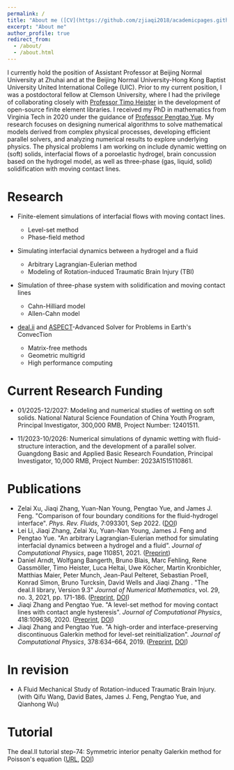 ```yaml
---
permalink: /
title: "About me ([CV](https://github.com/zjiaqi2018/academicpages.github.io/raw/master/files/CV-JQZHANG.pdf))"
excerpt: "About me"
author_profile: true
redirect_from: 
  - /about/
  - /about.html
---
```

I currently hold the position of Assistant Professor at Beijing Normal University at Zhuhai and at the Beijing Normal University-Hong Kong Baptist University United International College (UIC).
Prior to my current position, I was a postdoctoral fellow at Clemson University, where I had the privilege of collaborating closely with [Professor Timo Heister](http://www.math.clemson.edu/~heister/#home) in the development of open-source finite element libraries. I received my PhD in mathematics from Virginia Tech in 2020 under the guidance of [Professor Pengtao Yue](https://www.math.vt.edu/people/faculty/yue-pengtao.html). My research focuses on designing numerical algorithms to solve mathematical models derived from complex physical processes, developing efficient parallel solvers, and analyzing numerical results to explore underlying physics. The physical problems I am working on include dynamic wetting on (soft) solids, interfacial flows of a poroelastic hydrogel, brain concussion based on the hydrogel model, as well as three-phase (gas, liquid, solid) solidification with moving contact lines.



Research 
======
* Finite-element simulations of interfacial flows with moving contact lines. 
  * Level-set method
  * Phase-field method

* Simulating interfacial dynamics between a hydrogel and a fluid
  * Arbitrary Lagrangian-Eulerian method
  * Modeling of Rotation-induced Traumatic Brain Injury (TBI)

* Simulation of three-phase system with solidification and moving contact lines
  * Cahn-Hilliard model
  * Allen-Cahn model


* [deal.ii](https://www.dealii.org/) and [ASPECT](https://github.com/geodynamics/aspect)-Advanced Solver for Problems in Earth's ConvecTion
  * Matrix-free methods
  * Geometric multigrid
  * High performance computing


Current Research Funding
======
* 01/2025-12/2027: Modeling and numerical studies of wetting on soft solids. National Natural Science Foundation of China Youth Program, Principal Investigator, 300,000 RMB, Project Number: 12401511. 

* 11/2023-10/2026: Numerical simulations of dynamic wetting with fluid-structure interaction, and the development of a parallel solver. Guangdong Basic and Applied Basic Research Foundation, Principal Investigator, 10,000 RMB, Project Number: 2023A1515110861. 


Publications
======

* Zelai Xu, Jiaqi Zhang, Yuan-Nan Young, Pengtao Yue, and James J. Feng. "Comparison
  of four boundary conditions for the fluid-hydrogel interface". <i>Phys. Rev. Fluids</i>, 7:093301, Sep 2022. ([DOI](https://doi.org/10.1103/physrevfluids.7.093301))
* Lei Li, Jiaqi Zhang, Zelai Xu, Yuan-Nan Young, James J. Feng and Pengtao Yue. "An arbitrary Lagrangian-Eulerian method for simulating interfacial dynamics between a
hydrogel and a fluid". <i>Journal of Computational Physics</i>, page 110851, 2021. ([Preprint](https://github.com/zjiaqi2018/zjiaqi2018.github.io/blob/master/files/hydrogel_ver14.pdf))  
*  Daniel Arndt, Wolfgang Bangerth, Bruno Blais, Marc Fehling, Rene Gassmöller, Timo Heister, Luca Heltai, Uwe Köcher, Martin Kronbichler, Matthias Maier, Peter Munch, Jean-Paul Pelteret, Sebastian Proell, Konrad Simon, Bruno Turcksin, David Wells and Jiaqi Zhang . "The deal.II library, Version 9.3" <i>Journal of Numerical Mathematics</i>, vol. 29, no. 3, 2021, pp. 171-186. ([Preprint](https://www.dealii.org/deal93-preprint.pdf), [DOI](https://doi.org/10.1515/jnma-2021-0081)) 
* Jiaqi Zhang and Pengtao Yue. "A level-set method for moving contact lines with contact angle hysteresis". <i>Journal of Computational Physics</i>, 418:109636, 2020. ([Preprint](https://github.com/zjiaqi2018/academicpages.github.io/raw/master/files/contactLine_20.pdf), [DOI](https://doi.org/10.1016/j.jcp.2020.109636))
* Jiaqi Zhang and Pengtao Yue. "A high-order and interface-preserving discontinuous Galerkin method for level-set reinitialization". <i>Journal of Computational Physics</i>, 378:634–664, 2019. ([Preprint](https://github.com/zjiaqi2018/academicpages.github.io/raw/master/files/ls_reinit_19.pdf), [DOI](https://doi.org/10.1016/j.jcp.2018.11.029))

In revision
======
* A Fluid Mechanical Study of Rotation-induced Traumatic Brain Injury. (with Qifu Wang, David Bates, James J. Feng, Pengtao Yue, and Qianhong Wu)

Tutorial
======
The deal.II tutorial step-74: Symmetric interior penalty Galerkin method for Poisson's equation
([URL](https://www.dealii.org/current/doxygen/deal.II/step_74.html), [DOI](https://zenodo.org/record/5812174))


<!-- 
This is the front page of a website that is powered by the [academicpages template](https://github.com/academicpages/academicpages.github.io) and hosted on GitHub pages. [GitHub pages](https://pages.github.com) is a free service in which websites are built and hosted from code and data stored in a GitHub repository, automatically updating when a new commit is made to the respository. This template was forked from the [Minimal Mistakes Jekyll Theme](https://mmistakes.github.io/minimal-mistakes/) created by Michael Rose, and then extended to support the kinds of content that academics have: publications, talks, teaching, a portfolio, blog posts, and a dynamically-generated CV. You can fork [this repository](https://github.com/academicpages/academicpages.github.io) right now, modify the configuration and markdown files, add your own PDFs and other content, and have your own site for free, with no ads! An older version of this template powers my own personal website at [stuartgeiger.com](http://stuartgeiger.com), which uses [this Github repository](https://github.com/staeiou/staeiou.github.io). -->
<!-- 
A data-driven personal website
======
Like many other Jekyll-based GitHub Pages templates, academicpages makes you separate the website's content from its form. The content & metadata of your website are in structured markdown files, while various other files constitute the theme, specifying how to transform that content & metadata into HTML pages. You keep these various markdown (.md), YAML (.yml), HTML, and CSS files in a public GitHub repository. Each time you commit and push an update to the repository, the [GitHub pages](https://pages.github.com/) service creates static HTML pages based on these files, which are hosted on GitHub's servers free of charge.

Many of the features of dynamic content management systems (like Wordpress) can be achieved in this fashion, using a fraction of the computational resources and with far less vulnerability to hacking and DDoSing. You can also modify the theme to your heart's content without touching the content of your site. If you get to a point where you've broken something in Jekyll/HTML/CSS beyond repair, your markdown files describing your talks, publications, etc. are safe. You can rollback the changes or even delete the repository and start over -- just be sure to save the markdown files! Finally, you can also write scripts that process the structured data on the site, such as [this one](https://github.com/academicpages/academicpages.github.io/blob/master/talkmap.ipynb) that analyzes metadata in pages about talks to display [a map of every location you've given a talk](https://academicpages.github.io/talkmap.html).

Getting started
======
1. Register a GitHub account if you don't have one and confirm your e-mail (required!)
1. Fork [this repository](https://github.com/academicpages/academicpages.github.io) by clicking the "fork" button in the top right. 
1. Go to the repository's settings (rightmost item in the tabs that start with "Code", should be below "Unwatch"). Rename the repository "[your GitHub username].github.io", which will also be your website's URL.
1. Set site-wide configuration and create content & metadata (see below -- also see [this set of diffs](http://archive.is/3TPas) showing what files were changed to set up [an example site](https://getorg-testacct.github.io) for a user with the username "getorg-testacct")
1. Upload any files (like PDFs, .zip files, etc.) to the files/ directory. They will appear at https://[your GitHub username].github.io/files/example.pdf.  
1. Check status by going to the repository settings, in the "GitHub pages" section

Site-wide configuration
------
The main configuration file for the site is in the base directory in [_config.yml](https://github.com/academicpages/academicpages.github.io/blob/master/_config.yml), which defines the content in the sidebars and other site-wide features. You will need to replace the default variables with ones about yourself and your site's github repository. The configuration file for the top menu is in [_data/navigation.yml](https://github.com/academicpages/academicpages.github.io/blob/master/_data/navigation.yml). For example, if you don't have a portfolio or blog posts, you can remove those items from that navigation.yml file to remove them from the header. 

Create content & metadata
------
For site content, there is one markdown file for each type of content, which are stored in directories like _publications, _talks, _posts, _teaching, or _pages. For example, each talk is a markdown file in the [_talks directory](https://github.com/academicpages/academicpages.github.io/tree/master/_talks). At the top of each markdown file is structured data in YAML about the talk, which the theme will parse to do lots of cool stuff. The same structured data about a talk is used to generate the list of talks on the [Talks page](https://academicpages.github.io/talks), each [individual page](https://academicpages.github.io/talks/2012-03-01-talk-1) for specific talks, the talks section for the [CV page](https://academicpages.github.io/cv), and the [map of places you've given a talk](https://academicpages.github.io/talkmap.html) (if you run this [python file](https://github.com/academicpages/academicpages.github.io/blob/master/talkmap.py) or [Jupyter notebook](https://github.com/academicpages/academicpages.github.io/blob/master/talkmap.ipynb), which creates the HTML for the map based on the contents of the _talks directory).

**Markdown generator**

I have also created [a set of Jupyter notebooks](https://github.com/academicpages/academicpages.github.io/tree/master/markdown_generator
) that converts a CSV containing structured data about talks or presentations into individual markdown files that will be properly formatted for the academicpages template. The sample CSVs in that directory are the ones I used to create my own personal website at stuartgeiger.com. My usual workflow is that I keep a spreadsheet of my publications and talks, then run the code in these notebooks to generate the markdown files, then commit and push them to the GitHub repository.

How to edit your site's GitHub repository
------
Many people use a git client to create files on their local computer and then push them to GitHub's servers. If you are not familiar with git, you can directly edit these configuration and markdown files directly in the github.com interface. Navigate to a file (like [this one](https://github.com/academicpages/academicpages.github.io/blob/master/_talks/2012-03-01-talk-1.md) and click the pencil icon in the top right of the content preview (to the right of the "Raw | Blame | History" buttons). You can delete a file by clicking the trashcan icon to the right of the pencil icon. You can also create new files or upload files by navigating to a directory and clicking the "Create new file" or "Upload files" buttons. 

Example: editing a markdown file for a talk
![Editing a markdown file for a talk](/images/editing-talk.png)

For more info
------
More info about configuring academicpages can be found in [the guide](https://academicpages.github.io/markdown/). The [guides for the Minimal Mistakes theme](https://mmistakes.github.io/minimal-mistakes/docs/configuration/) (which this theme was forked from) might also be helpful. -->
